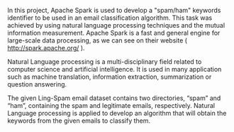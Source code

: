 In this project, Apache Spark is used to develop a "spam/ham" keywords identifier to be used in an email classification algorithm. This task was achieved by using natural language processing techniques and the mutual information measurement. Apache Spark is a fast and general engine for large-scale data processing, as we can see on their website (​ http://spark.apache.org/​ ).

Natural Language processing is a multi-disciplinary field related to computer science and artificial intelligence. It is used in many application such as machine translation, information extraction, summarization or question answering.

The given Ling-Spam email dataset contains two directories, “spam” and “ham”, containing the spam and legitimate emails, respectively. Natural Language processing is applied to develop an algorithm that will obtain the keywords from the given emails to classify them.
